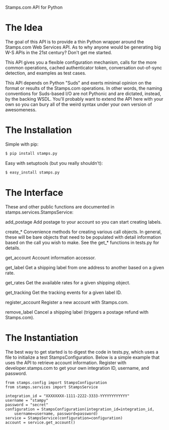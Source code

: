 Stamps.com API for Python


The Idea
========

The goal of this API is to provide a thin Python wrapper around the Stamps.com
Web Services API. As to why anyone would be generating big W-S APIs in the 21st
century? Don't get me started.

This API gives you a flexible configuration mechanism, calls for the more
common operations, cached authenticator token, conversation out-of-sync
detection, and examples as test cases.

This API depends on Python "Suds" and exerts minimal opinion on the format or
results of the Stamps.com operations. In other words, the naming conventions
for Suds-based I/O are not Pythonic and are dictated, instead, by the backing
WSDL. You'll probably want to extend the API here with your own so you can bury
all of the weird syntax under your own version of awesomeness.


The Installation
================

Simple with pip:
```bash
$ pip install stamps.py
```
Easy with setuptools (but you really shouldn't):
```bash
$ easy_install stamps.py
```

The Interface
=============

These and other public functions are documented in
stamps.services.StampsService:

add_postage
    Add postage to your account so you can start creating labels.

create_*
    Convenience methods for creating various call objects. In general, these
    will be bare objects that need to be populated with detail information
    based on the call you wish to make. See the get_* functions in tests.py for
    details.

get_account
    Account information accessor.

get_label
    Get a shipping label from one address to another based on a given rate.

get_rates
    Get the available rates for a given shipping object.

get_tracking
    Get the tracking events for a given label ID.

register_account
    Register a new account with Stamps.com.

remove_label
    Cancel a shipping label (triggers a postage refund with Stamps.com).


The Instantiation
=================

The best way to get started is to digest the code in tests.py, which uses a
file to initialize a test StampsConfiguration. Below is a simple example that
uses the API to retrieve account information. Register with
developer.stamps.com to get your own integration ID, username, and password.

    from stamps.config import StampsConfiguration
    from stamps.services import StampsService

    integration_id = "XXXXXXXX-1111-2222-3333-YYYYYYYYYYYY"
    username = "stampy"
    password = "secret"
    configuration = StampsConfiguration(integration_id=integration_id,
        username=username, password=password)
    service = StampsService(configuration=configuration)
    account = service.get_account()
